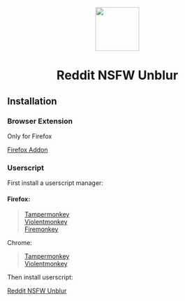 <div align="center">
    <a align="center" width="100%">
        <img width="100px" src="https://raw.githubusercontent.com/zenstorage/Reddit-NSFW-Unblur/main/assets/icon.png">
    </a>
    <h1 align="center">Reddit NSFW Unblur</h1>
</div>
<h2>
Installation
</h2>
<h3>
Browser Extension
</h3>
<p>
Only for Firefox
</p>
<p>
<a href="https://addons.mozilla.org/pt-BR/firefox/addon/reddit-nsfw-spoiler-unblur/">
Firefox Addon
</a>
</p>
<h3>
Userscript
</h3>
<p>First install a userscript manager:</p>
<h4>
Firefox:
</h4>
<blockquote>
    <a href="https://addons.mozilla.org/pt-BR/firefox/addon/tampermonkey/" >
    Tampermonkey
    </a>
    <br>
    <a href="https://addons.mozilla.org/pt-BR/firefox/addon/violentmonkey/" >
    Violentmonkey
    </a>
    <br>
    <a href="https://addons.mozilla.org/pt-BR/firefox/addon/firemonkey/" >
    Firemonkey
    </a>
</blockquote>
Chrome:
</h4>
<blockquote>
    <a href="https://chromewebstore.google.com/detail/tampermonkey/dhdgffkkebhmkfjojejmpbldmpobfkfo" >
    Tampermonkey
    </a>
    <br>
    <a href="https://chromewebstore.google.com/detail/violentmonkey/jinjaccalgkegednnccohejagnlnfdag" >
    Violentmonkey
    </a>
</blockquote>
<p>Then install userscript:</p>
<a href="https://greasyfork.org/scripts/485608">Reddit NSFW Unblur</a>
